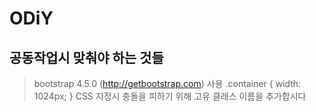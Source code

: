 # ODiY

## 공동작업시 맞춰야 하는 것들

> bootstrap 4.5.0 (http://getbootstrap.com) 사용
> .container { width: 1024px; }
> CSS 지정시 충돌을 피하기 위해 고유 클래스 이름을 추가합시다
